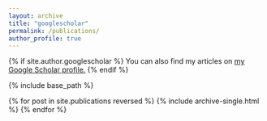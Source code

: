 ```yaml
---
layout: archive
title: "googlescholar"
permalink: /publications/
author_profile: true
---
```


{% if site.author.googlescholar %}
  You can also find my articles on <u><a href="{{[https://scholar.google.com/citations?user=8DTFIfgAAAAJ&hl=en](https://scholar.google.com/citations?user=8DTFIfgAAAAJ&hl=en)}}">my Google Scholar profile</a>.</u>
{% endif %}

{% include base_path %}

{% for post in site.publications reversed %}
  {% include archive-single.html %}
{% endfor %}
